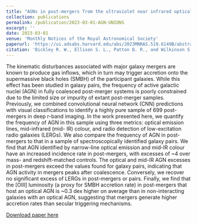 ```yaml
---
title: "AGNs in post-mergers from the ultraviolet near infrared optical northern survey"
collection: publications
permalink: /publication/2023-03-01-AGN-UNIONS
excerpt: ''
date: 2023-03-01
venue: 'Monthly Notices of the Royal Astronomical Society'
paperurl: 'https://ui.adsabs.harvard.edu/abs/2023MNRAS.519.6149B/abstract'
citation: 'Bickley R. W., Ellison S. L., Patton D. R., and Wilkinson S. (2023). AGNs in post-mergers from the ultraviolet near infrared optical northern survey; <i>MNRAS</i>. 519, 6149-6161'
---
```

The kinematic disturbances associated with major galaxy mergers are known to produce gas inflows, which in turn may trigger accretion onto the supermassive black holes (SMBH) of the participant galaxies. While this effect has been studied in galaxy pairs, the frequency of active galactic nuclei (AGN) in fully coalesced post-merger systems is poorly constrained due to the limited size or impurity of extant post-merger samples. Previously, we combined convolutional neural network (CNN) predictions with visual classifications to identify a highly pure sample of 699 post-mergers in deep r-band imaging. In the work presented here, we quantify the frequency of AGN in this sample using three metrics: optical emission lines, mid-infrared (mid- IR) colour, and radio detection of low-excitation radio galaxies (LERGs). We also compare the frequency of AGN in post-mergers to that in a sample of spectroscopically identified galaxy pairs. We find that AGN identified by narrow-line optical emission and mid-IR colour have an increased incidence rate in post-mergers, with excesses of ~4 over mass- and redshift-matched controls. The optical and mid-IR AGN excesses in post-mergers exceed the values found for galaxy pairs, indicating that AGN activity in mergers peaks after coalescence. Conversely, we recover no significant excess of LERGs in post-mergers or pairs. Finally, we find that the [OIII] luminosity (a proxy for SMBH accretion rate) in post-mergers that host an optical AGN is ~0.3 dex higher on average than in non-interacting galaxies with an optical AGN, suggesting that mergers generate higher accretion rates than secular triggering mechanisms.

[Download paper here](https://ui.adsabs.harvard.edu/abs/2023MNRAS.519.6149B/abstract)